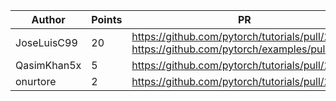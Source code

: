 | Author | Points | PR |
|--- | --- | ---|
| JoseLuisC99 | 20 | https://github.com/pytorch/tutorials/pull/2468, https://github.com/pytorch/examples/pull/1163 | 
| QasimKhan5x | 5 | https://github.com/pytorch/tutorials/pull/2452 | 
| onurtore | 2 | https://github.com/pytorch/tutorials/pull/2458 | 
